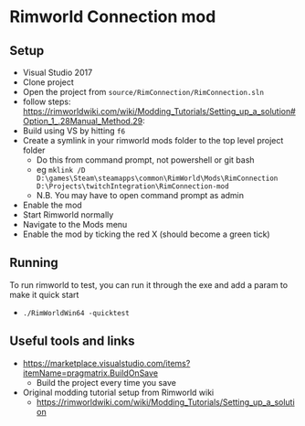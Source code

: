 # Rimworld Connection mod

## Setup

- Visual Studio 2017
- Clone project
- Open the project from `source/RimConnection/RimConnection.sln`
- follow steps: https://rimworldwiki.com/wiki/Modding_Tutorials/Setting_up_a_solution#Option_1_.28Manual_Method.29:
- Build using VS by hitting `f6`
- Create a symlink in your rimworld mods folder to the top level project folder
  - Do this from command prompt, not powershell or git bash
  - eg `mklink /D D:\games\Steam\steamapps\common\RimWorld\Mods\RimConnection D:\Projects\twitchIntegration\RimConnection-mod`
  - N.B. You may have to open command prompt as admin
- Enable the mod
 - Start Rimworld normally
 - Navigate to the Mods menu
 - Enable the mod by ticking the red X (should become a green tick)

## Running

To run rimworld to test, you can run it through the exe and add a param to make it quick start

- `./RimWorldWin64 -quicktest`

## Useful tools and links

- https://marketplace.visualstudio.com/items?itemName=pragmatrix.BuildOnSave
  - Build the project every time you save
- Original modding tutorial setup from Rimworld wiki
  - https://rimworldwiki.com/wiki/Modding_Tutorials/Setting_up_a_solution
